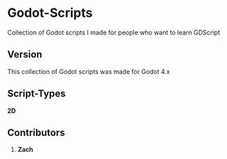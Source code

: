 # Godot-Scripts

Collection of Godot scripts I made for people who want to learn GDScript

## Version

This collection of Godot scripts was made for Godot 4.x

## Script-Types

**2D**

## Contributors

1. **Zach**
